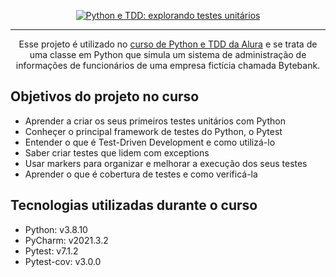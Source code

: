 <p align="center">
  <a href=https://cursos.alura.com.br/course/python-tdd-explorando-testes-unitarios>
    <img src="https://i.imgur.com/XaNW13d.png" alt="Python e TDD: explorando testes unitários">
  </a>
</p>

<hr>

<p align="center">Esse projeto é utilizado no <a href=https://cursos.alura.com.br/course/python-tdd-explorando-testes-unitarios>curso de Python e TDD da Alura</a> e se trata de uma classe em Python que simula um sistema de administração de informações de funcionários de uma empresa fictícia chamada Bytebank.</p>

## Objetivos do projeto no curso
* Aprender a criar os seus primeiros testes unitários com Python
* Conheçer o principal framework de testes do Python, o Pytest
* Entender o que é Test-Driven Development e como utilizá-lo
* Saber criar testes que lidem com exceptions
* Usar markers para organizar e melhorar a execução dos seus testes
* Aprender o que é cobertura de testes e como verificá-la

## Tecnologias utilizadas durante o curso
* Python: v3.8.10
* PyCharm: v2021.3.2
* Pytest: v7.1.2
* Pytest-cov: v3.0.0
